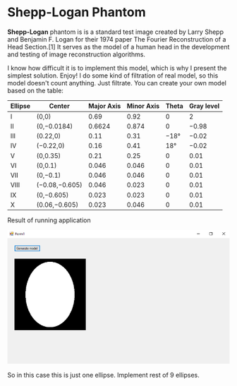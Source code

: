 # Shepp-Logan Phantom

<b>Shepp-Logan</b> phantom is  is a standard test image created by Larry Shepp and Benjamin F. Logan for their 1974 paper The Fourier Reconstruction of a Head Section.[1] It serves as the model of a human head in the development and testing of image reconstruction algorithms.

I know how difficult it is to implement this model, which is why I present the simplest solution. Enjoy!
I do some kind of filtration of real model, so this model doesn't count anything. Just filtrate. 
You can create your own model based on the table:

|Ellipse  | Center         |  Major Axis  | Minor Axis  | Theta | Gray level  |
| --------| ---------------|--------------|-------------|-------|-------------|
| I       | (0,0)          |  0.69        | 0.92        | 0     | 2           |
| II      | (0,−0.0184)    |  0.6624      | 0.874       | 0     | −0.98       |
| III     |  	(0.22,0)     |  0.11        | 0.31        | −18°  | −0.02       |
| IV      | (−0.22,0)      |  0.16        | 0.41        | 18°   | −0.02       |
| V       | (0,0.35)       |  0.21        | 0.25        | 0     | 0.01        |
| VI      | (0,0.1)        |  0.046       | 0.046       | 0     | 0.01        |
| VII     | (0,−0.1)       |  0.046       | 0.046       | 0     | 0.01        |
| VIII    | (−0.08,−0.605) |  0.046       | 0.023       | 0     | 0.01        |
| IX      | (0,−0.605)     |  0.023       | 0.023       | 0     | 0.01        |
| X       | (0.06,−0.605)  |  0.023       | 0.046       | 0     | 0.01        |

Result of running application

<img src="https://raw.githubusercontent.com/effype/shepp-logan-phantom/master/img/Screenshot_11.png" />

So in this case this is just one ellipse. Implement rest of 9 ellipses.
